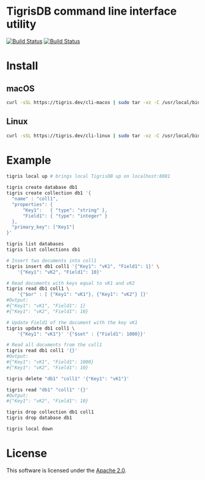 # TigrisDB command line interface utility

[![Build Status](https://github.com/tigrisdata/tigrisdb/workflows/go-lint/badge.svg)]()
[![Build Status](https://github.com/tigrisdata/tigrisdb/workflows/go-test/badge.svg)]()

# Install

## macOS

```sh
curl -sSL https://tigris.dev/cli-macos | sudo tar -xz -C /usr/local/bin
```

## Linux

```sh
curl -sSL https://tigris.dev/cli-linux | sudo tar -xz -C /usr/local/bin
```

# Example

```sh
tigris local up # brings local TigrisDB up on localhost:8081

tigris create database db1
tigris create collection db1 '{
  "name" : "coll1",
  "properties": {
      "Key1":   { "type": "string" },
      "Field1": { "type": "integer" }
  },
  "primary_key": ["Key1"]
}'

tigris list databases
tigris list collections db1

# Insert two documents into coll1
tigris insert db1 coll1 '{"Key1": "vK1", "Field1": 1}' \
	'{"Key1": "vK2", "Field1": 10}'

# Read documents with keys equal to vK1 and vK2
tigris read db1 coll1 \
	'{"$or" : [ {"Key1": "vK1"}, {"Key1": "vK2"} ]}'
#Output:
#{"Key1": "vK1", "Field1": 1}
#{"Key1": "vK2", "Field1": 10}

# Update Field1 of the document with the key vK1
tigris update db1 coll1 \
	'{"Key1": "vK1"}' '{"$set" : {"Field1": 1000}}'

# Read all documents from the coll1
tigris read db1 coll1 '{}'
#Output:
#{"Key1": "vK1", "Field1": 1000}
#{"Key1": "vK2", "Field1": 10}

tigris delete "db1" "coll1" '{"Key1": "vK1"}'

tigris read "db1" "coll1" '{}'
#Output:
#{"Key1": "vK2", "Field1": 10}

tigris drop collection db1 coll1
tigris drop database db1

tigris local down
```

# License
This software is licensed under the [Apache 2.0](LICENSE).

